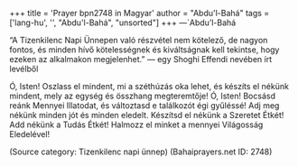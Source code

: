 +++
title = 'Prayer bpn2748 in Magyar'
author = "Abdu'l-Bahá"
tags = ['lang-hu', '', "Abdu'l-Bahá", "unsorted"]
+++
—`Abdu’l-Bahá


“A Tizenkilenc Napi Ünnepen való részvétel nem kötelező, de nagyon fontos, és minden hívő kötelességnek és kiváltságnak kell tekintse, hogy ezeken az alkalmakon megjelenhet.” — egy Shoghi Effendi nevében írt levélből

Ó, Isten! Oszlass el mindent, mi a széthúzás oka lehet, és készíts el nékünk mindent, mely az egység és összhang megteremtője! Ó, Isten! Bocsásd reánk Mennyei Illatodat, és változtasd e találkozót égi gyűléssé! Adj meg nékünk minden jót és minden eledelt. Készítsd el nékünk a Szeretet Étkét! Add nékünk a Tudás Étkét! Halmozz el minket a mennyei Világosság Eledelével!

(Source category: Tizenkilenc napi ünnep)
(Bahaiprayers.net ID: 2748)
